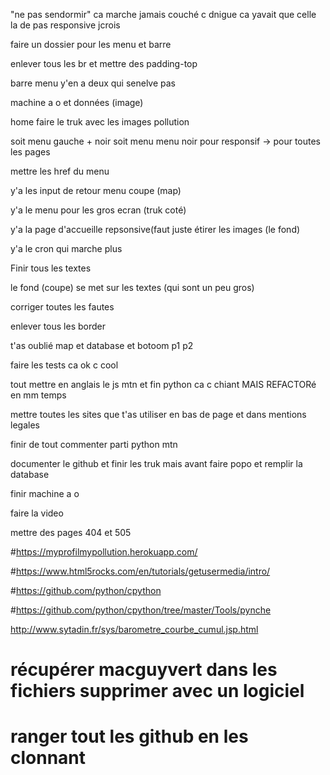 "ne pas sendormir" ca marche jamais couché c dnigue ca yavait que celle la de pas responsive jcrois

faire un dossier pour les menu et barre 

enlever tous les br et mettre des padding-top

barre menu y'en a deux qui senelve pas

machine a o et données (image)

home faire le truk avec les images pollution

soit menu gauche + noir soit menu menu noir pour responsif -> pour toutes les pages

mettre les href du menu

y'a les input de retour menu coupe (map)

y'a le menu pour les gros ecran (truk coté)

y'a la page d'accueille repsonsive(faut juste étirer les images (le fond)

y'a le cron qui marche plus

Finir tous les textes

le fond (coupe) se met sur les textes (qui sont un peu gros)

corriger toutes les fautes 

enlever tous les border

t'as oublié map et database et botoom p1 p2

faire les tests ca ok c cool

tout mettre en anglais le js mtn et fin python ca c chiant MAIS REFACTORé en mm temps

mettre toutes les sites que t'as utiliser en bas de page et dans mentions legales

finir de tout commenter parti python mtn

documenter le github et finir les truk mais avant faire popo et remplir la database

finir machine a o

faire la video

mettre des pages 404 et 505





#https://myprofilmypollution.herokuapp.com/

#https://www.html5rocks.com/en/tutorials/getusermedia/intro/

#https://github.com/python/cpython

#https://github.com/python/cpython/tree/master/Tools/pynche

 http://www.sytadin.fr/sys/barometre_courbe_cumul.jsp.html


# récupérer macguyvert dans les fichiers supprimer avec un logiciel 

# ranger tout les github en les clonnant

